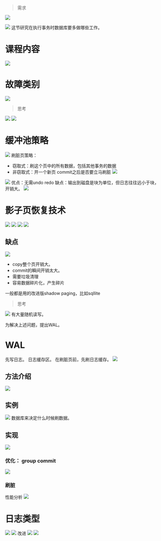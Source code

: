 > 需求

![](Pasted%20image%2020230527152920.png)

![](Pasted%20image%2020230527153116.png)
这节研究在执行事务时数据库要多做哪些工作。

# 课程内容

![](Pasted%20image%2020230527153238.png)

# 故障类别



![](Pasted%20image%2020230527153330.png)

>思考

![](Pasted%20image%2020230527154206.png)
![](Pasted%20image%2020230527154217.png)






# 缓冲池策略

![](Pasted%20image%2020230527172710.png)
刷脏页策略：
- 窃取式：刷这个页中的所有数据，包括其他事务的数据
- 非窃取式：开一个新页
commit之后是否要立马刷脏
![](Pasted%20image%2020230527172736.png)

![](Pasted%20image%2020230527172857.png)
优点：无需undo redo
缺点：输出到磁盘是块为单位，但日志往往远小于块，开销大。
![](Pasted%20image%2020230527172945.png)

# 影子页恢复技术

![](Pasted%20image%2020230527174746.png)
![](Pasted%20image%2020230527174834.png)
![](Pasted%20image%2020230527175005.png)
![](Pasted%20image%2020230527175111.png)

## 缺点

![](Pasted%20image%2020230527175237.png)
- copy整个页开销大。
- commit的瞬间开销太大。
- 需要垃圾清理
- 容易数据碎片化，产生碎片

一般都是用的改进版shadow paging，比如sqllite

>思考

![](Pasted%20image%2020230527190025.png)
有大量随机读写。

为解决上述问题，提出WAL。

# WAL

先写日志。
日志缓存区。
在刷脏页前，先刷日志缓存。
![](Pasted%20image%2020230527190405.png)

## 方法介绍

![](Pasted%20image%2020230527190508.png)

## 实例

![](Pasted%20image%2020230527191112.png)
数据库来决定什么时候刷数据。

## 实现

![](Pasted%20image%2020230527194107.png)

### 优化： group commit

![](Pasted%20image%2020230527191641.png)

### 刷脏

性能分析
![](Pasted%20image%2020230527195415.png)

# 日志类型

![](Pasted%20image%2020230527202522.png)
![](Pasted%20image%2020230527203127.png)
改进
![](Pasted%20image%2020230527203413.png)
![](Pasted%20image%2020230527203946.png)
